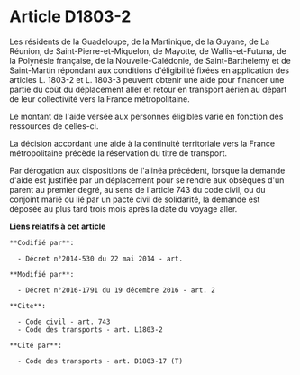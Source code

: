 # Article D1803-2

Les résidents de la Guadeloupe, de la Martinique, de la Guyane, de La Réunion, de Saint-Pierre-et-Miquelon, de Mayotte, de
Wallis-et-Futuna, de la Polynésie française, de la Nouvelle-Calédonie, de Saint-Barthélemy et de Saint-Martin répondant aux
conditions d'éligibilité fixées en application des articles L. 1803-2 et L. 1803-3 peuvent obtenir une aide pour financer une
partie du coût du déplacement aller et retour en transport aérien au départ de leur collectivité vers la France
métropolitaine. 

Le montant de l'aide versée aux personnes éligibles varie en fonction des ressources de celles-ci. 

La décision accordant une aide à la continuité territoriale vers la France métropolitaine précède la réservation du titre de
transport. 

Par dérogation aux dispositions de l'alinéa précédent, lorsque la demande d'aide est justifiée par un déplacement pour se
rendre aux obsèques d'un parent au premier degré, au sens de l'article 743 du code civil, ou du conjoint marié ou lié par un
pacte civil de solidarité, la demande est déposée au plus tard trois mois après la date du voyage aller.

**Liens relatifs à cet article**

	**Codifié par**:

	  - Décret n°2014-530 du 22 mai 2014 - art.

	**Modifié par**:

	  - Décret n°2016-1791 du 19 décembre 2016 - art. 2

	**Cite**:

	  - Code civil - art. 743
	  - Code des transports - art. L1803-2

	**Cité par**:

	  - Code des transports - art. D1803-17 (T)
